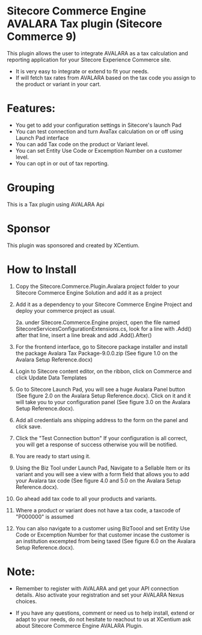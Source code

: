 ﻿
Sitecore Commerce Engine AVALARA Tax plugin (Sitecore Commerce 9)
======================================

This plugin allows the user to integrate AVALARA as a tax calculation and reporting application for your Sitecore Experience Commerce site. 
- It is very easy to integrate or extend to fit your needs.
- If will fetch tax rates from AVALARA based on the tax code you assign to the product or variant in your cart.



Features:
===========
- You get to add your configuration settings in Sitecore's launch Pad
- You can test connection and turn AvaTax calculation on or off using Launch Pad interface
- You can add Tax code on the product or Variant level.
- You can set Entity Use Code or Excemption Number on a customer level.
- You can opt in or out of tax reporting.


Grouping
========
This is a Tax plugin using AVALARA Api

Sponsor
=======
This plugin was sponsored and created by XCentium.

How to Install
==============

1. Copy the Sitecore.Commerce.Plugin.Avalara project folder to your Sitecore Commerce Engine Solution and add it as a project 

2. Add it as a dependency to your Sitecore Commerce Engine Project and deploy your commerce project as usual.
	
	2a. under Sitecore.Commerce.Engine project, open the file named SitecoreServicesConfigurationExtensions.cs, look for a line with .Add<CalculateCartTaxBlock>() after that line, insert a line break and add .Add<UpdateCartTaxBlock>().After<CalculateCartTaxBlock>()
		

3. For the frontend interface, go to Sitecore package installer and install the package Avalara Tax Package-9.0.0.zip (See figure 1.0 on the Avalara Setup Reference.docx)

4. Login to Sitecore content editor, on the ribbon, click on Commerce and click Update Data Templates

5. Go to Sitecore Launch Pad, you will see a huge Avalara Panel button (See figure 2.0 on the Avalara Setup Reference.docx). Click on it and it will take you to your configuration panel (See figure 3.0 on the Avalara Setup Reference.docx).

6. Add all credentials ans shipping address to the form on the panel and click save. 

7. Click the "Test Connection button" If your configuration is all correct, you will get a response of success otherwise you will be notified.

8. You are ready to start using it.

9. Using the Biz Tool under Launch Pad, Navigate to a Sellable Item or its variant and you will see a view with a form field that allows you to add your Avalara tax code (See figure 4.0 and 5.0 on the Avalara Setup Reference.docx).

10. Go ahead add tax code to all your products and variants.

11. Where a product or variant does not have a tax code, a taxcode of "P000000" is assumed

12. You can also navigate to a customer using BizToool and set Entity Use Code or Excemption Number for that customer incase the customer is an institution excempted from being taxed (See figure 6.0 on the Avalara Setup Reference.docx).

Note:
=====
- Remember to register with AVALARA and get your API connection details. Also activate your registration and set your AVALARA Nexus choices.

- If you have any questions, comment or need us to help install, extend or adapt to your needs, do not hesitate to reachout to us at XCentium ask about Sitecore Commerce Engine AVALARA Plugin.






